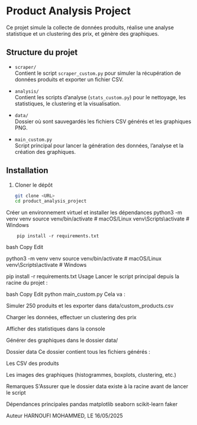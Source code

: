 # Product Analysis Project

Ce projet simule la collecte de données produits, réalise une analyse statistique et un clustering des prix, et génère des graphiques.

## Structure du projet

- `scraper/`  
  Contient le script `scraper_custom.py` pour simuler la récupération de données produits et exporter un fichier CSV.

- `analysis/`  
  Contient les scripts d’analyse (`stats_custom.py`) pour le nettoyage, les statistiques, le clustering et la visualisation.

- `data/`  
  Dossier où sont sauvegardés les fichiers CSV générés et les graphiques PNG.

- `main_custom.py`  
  Script principal pour lancer la génération des données, l’analyse et la création des graphiques.

## Installation

1. Cloner le dépôt  
   ```bash
   git clone <URL>
   cd product_analysis_project

Créer un environnement virtuel et installer les dépendances
        python3 -m venv venv
        source venv/bin/activate  # macOS/Linux
        venv\Scripts\activate     # Windows

        pip install -r requirements.txt


bash
Copy
Edit


python3 -m venv venv
source venv/bin/activate  # macOS/Linux
venv\Scripts\activate     # Windows

pip install -r requirements.txt
Usage
Lancer le script principal depuis la racine du projet :

bash
Copy
Edit
python main_custom.py
Cela va :

Simuler 250 produits et les exporter dans data/custom_products.csv

Charger les données, effectuer un clustering des prix

Afficher des statistiques dans la console

Générer des graphiques dans le dossier data/

Dossier data
Ce dossier contient tous les fichiers générés :

Les CSV des produits

Les images des graphiques (histogrammes, boxplots, clustering, etc.)

Remarques
S'Assurer que le dossier data existe à la racine avant de lancer le script

Dépendances principales
pandas
matplotlib
seaborn
scikit-learn
faker

Auteur
HARNOUFI MOHAMMED, LE 16/05/2025